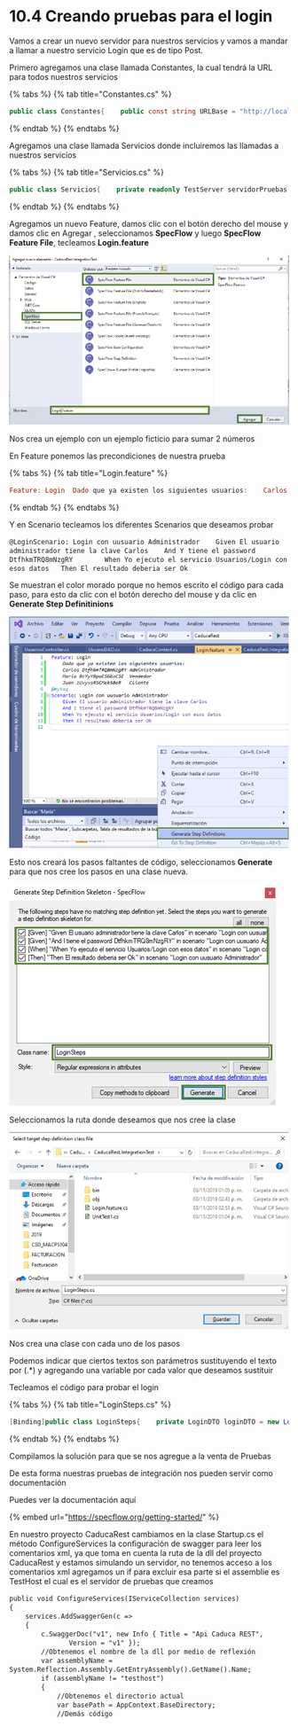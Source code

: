 # 10.4 Creando pruebas para el login

Vamos a crear un nuevo servidor para nuestros servicios y vamos a mandar a llamar a nuestro servicio Login que es de tipo Post.

Primero agregamos una clase llamada Constantes, la cual tendrá la URL para todos nuestros servicios

{% tabs %}
{% tab title="Constantes.cs" %}
```csharp
public class Constantes{    public const string URLBase = "http://localhost:50685/api";}
```
{% endtab %}
{% endtabs %}

Agregamos una clase llamada Servicios donde incluiremos las llamadas a nuestros servicios

{% tabs %}
{% tab title="Servicios.cs" %}
```csharp
public class Servicios{    private readonly TestServer servidorPruebas;    public HttpClient httpCliente { get; }    public HttpResponseMessage httpResponse;    public Servicios()    {        var contexto = new CaducaContextMemoria().ObtenerContexto();        var builder = new WebHostBuilder()                        .ConfigureServices(services =>                        {                            services.AddDbContext<CaducaContext>                            (opt => opt.UseInMemoryDatabase("Caltic")                            .ConfigureWarnings(x =>                             x.Ignore(InMemoryEventId                                   .TransactionIgnoredWarning)));                        })                        .UseStartup<Startup>()                                                  .ConfigureAppConfiguration((context, config) =>                        {                            config.SetBasePath(Path.Combine(                                Directory.GetCurrentDirectory(),                                "..", "..", "..", "..", "CaducaRest"));                            config.AddJsonFile("appsettings.json");                        });        servidorPruebas = new TestServer(builder);        httpCliente = servidorPruebas.CreateClient();       }    public async Task<bool> PostAsync(string servicio, object datos)    {        var contenido = new StringContent(                             JsonConvert.SerializeObject(datos),                              Encoding.UTF8, "application/json");        var response = await httpCliente.PostAsync(Constantes.URLBase                                            + servicio, contenido);        if (response.StatusCode == HttpStatusCode.OK)            return true;        return false;    }}
```
{% endtab %}
{% endtabs %}

Agregamos un nuevo Feature, damos clic con el botón derecho del mouse y damos clic en Agregar , seleccionamos **SpecFlow** y luego **SpecFlow Feature File**, tecleamos **Login.feature**

![](../.gitbook/assets/image%20%2845%29.png)

Nos crea un ejemplo con un ejemplo ficticio para sumar 2 números

En Feature ponemos las precondiciones de nuestra prueba

{% tabs %}
{% tab title="Login.feature" %}
```haskell
Feature: Login	Dado que ya existen los siguientes usuarios:	Carlos DtfhkmTRQ8mNzgRY Administrador	Maria 8cYyY8paESGbzC5E  Vendedor	Juan zUvyvsRSCMek58eR   Cliente
```
{% endtab %}
{% endtabs %}

Y en Scenario tecleamos los diferentes Scenarios que deseamos probar

```text
@LoginScenario: Login con uusuario Administrador	Given El usuario administrador tiene la clave Carlos	And Y tiene el password DtfhkmTRQ8mNzgRY		When Yo ejecuto el servicio Usuarios/Login con esos datos	Then El resultado deberia ser Ok 
```

Se muestran el color morado porque no hemos escrito el código para cada paso, para esto da clic con el botón derecho del mouse y da  clic en **Generate Step Definitinions**

![](../.gitbook/assets/image%20%2884%29.png)

Esto nos creará los pasos faltantes de código, seleccionamos **Generate** para que nos cree los pasos en una clase nueva.

![](../.gitbook/assets/image%20%28131%29.png)

Seleccionamos la ruta donde deseamos que nos cree la clase

![](../.gitbook/assets/image%20%28224%29.png)

Nos crea una clase con cada uno de los pasos

Podemos indicar que ciertos textos son parámetros sustituyendo el texto por \(.\*\) y agregando una variable por cada valor que deseamos sustituir

Tecleamos el código para probar el login

{% tabs %}
{% tab title="LoginSteps.cs" %}
```csharp
[Binding]public class LoginSteps{    private LoginDTO loginDTO = new LoginDTO();    private bool correcto;    Servicios servicio = new Servicios();    [Given(@"El usuario administrador tiene la clave (.*)")]    public void GivenElUsuarioAdministradorTieneLaClaveCarlos                                                   (string usuario)    {        loginDTO.Usuario = usuario;    }            [Given(@"Y tiene el password (.*)")]    public void GivenYTieneElPasswordDtfhkmTRQmNzgRY(string password)    {        loginDTO.Password = password;    }    [When(@"Yo ejecuto el servicio (.*) con esos datos")]    public async Task WhenYoEjecutoElServicioUsuariosLoginConEsosDatosAsync    (string nombreServicio)    {                  correcto = await servicio.PostAsync(Constantes.URLBase                                        + nombreServicio, loginDTO);    }            [Then(@"El resultado deberia ser Ok")]    public void ThenElResultadoDeberiaSerOk()    {        Assert.IsTrue(correcto);               }}
```
{% endtab %}
{% endtabs %}

Compilamos la solución para que se nos agregue a la venta de Pruebas

De esta forma nuestras pruebas de integración nos pueden servir como documentación

Puedes ver la documentación aquí

{% embed url="https://specflow.org/getting-started/" %}

En nuestro proyecto CaducaRest cambiamos en la clase Startup.cs el método ConfigureServices la configuración de swagger para leer los comentarios xml, ya que toma en cuenta la ruta de la dll del proyecto CaducaRest y estamos simulando un servidor, no tenemos acceso a los comentarios xml agregamos un if para excluir esa parte si el assemblie es TestHost el cual es el servidor de pruebas que creamos

```text
public void ConfigureServices(IServiceCollection services)
{
    services.AddSwaggerGen(c =>
    {
        c.SwaggerDoc("v1", new Info { Title = "Api Caduca REST", 
               Version = "v1" });
        //Obtenemos el nombre de la dll por medio de reflexión
        var assemblyName = System.Reflection.Assembly.GetEntryAssembly().GetName().Name;
        if (assemblyName != "testhost")
        {
            //Obtenemos el directorio actual
            var basePath = AppContext.BaseDirectory;
            //Demás código
```



